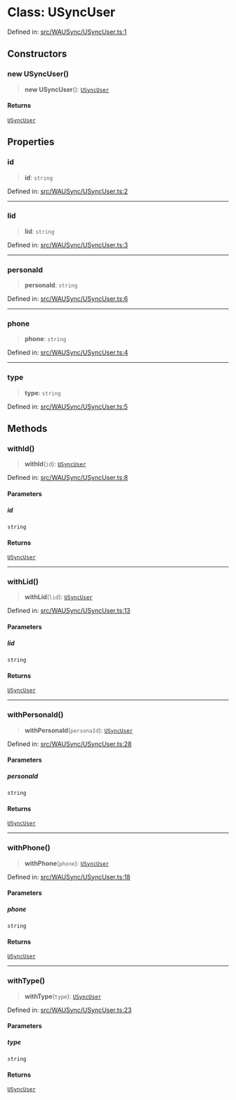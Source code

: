 # Class: USyncUser

Defined in: [src/WAUSync/USyncUser.ts:1](https://github.com/Fokusdotid/bail/blob/3bcafd64e13ba51a595ace0ee7bd2c9c52ab1814/src/WAUSync/USyncUser.ts#L1)

## Constructors

### new USyncUser()

> **new USyncUser**(): [`USyncUser`](USyncUser.md)

#### Returns

[`USyncUser`](USyncUser.md)

## Properties

### id

> **id**: `string`

Defined in: [src/WAUSync/USyncUser.ts:2](https://github.com/Fokusdotid/bail/blob/3bcafd64e13ba51a595ace0ee7bd2c9c52ab1814/src/WAUSync/USyncUser.ts#L2)

***

### lid

> **lid**: `string`

Defined in: [src/WAUSync/USyncUser.ts:3](https://github.com/Fokusdotid/bail/blob/3bcafd64e13ba51a595ace0ee7bd2c9c52ab1814/src/WAUSync/USyncUser.ts#L3)

***

### personaId

> **personaId**: `string`

Defined in: [src/WAUSync/USyncUser.ts:6](https://github.com/Fokusdotid/bail/blob/3bcafd64e13ba51a595ace0ee7bd2c9c52ab1814/src/WAUSync/USyncUser.ts#L6)

***

### phone

> **phone**: `string`

Defined in: [src/WAUSync/USyncUser.ts:4](https://github.com/Fokusdotid/bail/blob/3bcafd64e13ba51a595ace0ee7bd2c9c52ab1814/src/WAUSync/USyncUser.ts#L4)

***

### type

> **type**: `string`

Defined in: [src/WAUSync/USyncUser.ts:5](https://github.com/Fokusdotid/bail/blob/3bcafd64e13ba51a595ace0ee7bd2c9c52ab1814/src/WAUSync/USyncUser.ts#L5)

## Methods

### withId()

> **withId**(`id`): [`USyncUser`](USyncUser.md)

Defined in: [src/WAUSync/USyncUser.ts:8](https://github.com/Fokusdotid/bail/blob/3bcafd64e13ba51a595ace0ee7bd2c9c52ab1814/src/WAUSync/USyncUser.ts#L8)

#### Parameters

##### id

`string`

#### Returns

[`USyncUser`](USyncUser.md)

***

### withLid()

> **withLid**(`lid`): [`USyncUser`](USyncUser.md)

Defined in: [src/WAUSync/USyncUser.ts:13](https://github.com/Fokusdotid/bail/blob/3bcafd64e13ba51a595ace0ee7bd2c9c52ab1814/src/WAUSync/USyncUser.ts#L13)

#### Parameters

##### lid

`string`

#### Returns

[`USyncUser`](USyncUser.md)

***

### withPersonaId()

> **withPersonaId**(`personaId`): [`USyncUser`](USyncUser.md)

Defined in: [src/WAUSync/USyncUser.ts:28](https://github.com/Fokusdotid/bail/blob/3bcafd64e13ba51a595ace0ee7bd2c9c52ab1814/src/WAUSync/USyncUser.ts#L28)

#### Parameters

##### personaId

`string`

#### Returns

[`USyncUser`](USyncUser.md)

***

### withPhone()

> **withPhone**(`phone`): [`USyncUser`](USyncUser.md)

Defined in: [src/WAUSync/USyncUser.ts:18](https://github.com/Fokusdotid/bail/blob/3bcafd64e13ba51a595ace0ee7bd2c9c52ab1814/src/WAUSync/USyncUser.ts#L18)

#### Parameters

##### phone

`string`

#### Returns

[`USyncUser`](USyncUser.md)

***

### withType()

> **withType**(`type`): [`USyncUser`](USyncUser.md)

Defined in: [src/WAUSync/USyncUser.ts:23](https://github.com/Fokusdotid/bail/blob/3bcafd64e13ba51a595ace0ee7bd2c9c52ab1814/src/WAUSync/USyncUser.ts#L23)

#### Parameters

##### type

`string`

#### Returns

[`USyncUser`](USyncUser.md)
